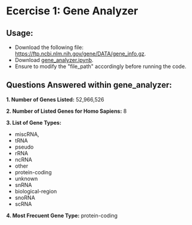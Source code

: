 # Ecercise 1: Gene Analyzer

## Usage:
- Download the following file: https://ftp.ncbi.nlm.nih.gov/gene/DATA/gene_info.gz.
- Download [gene_analyzer.ipynb]([exercise.01/gene_analyzer.ipynb](https://github.com/DatAlbertW/MSDWeekly/blob/main/exercise.01/gene_analyzer.ipynb)).
- Ensure to modify the "file_path" accordingly before running the code.

## Questions Answered within gene_analyzer:
**1. Number of Genes Listed:** 52,966,526

**2. Number of Listed Genes for Homo Sapiens:** 8

**3. List of Gene Types:** 
- miscRNA,
- tRNA
- pseudo
- rRNA
- ncRNA
- other
- protein-coding
- unknown
- snRNA
- biological-region
- snoRNA
- scRNA
  
**4. Most Frecuent Gene Type:** protein-coding

